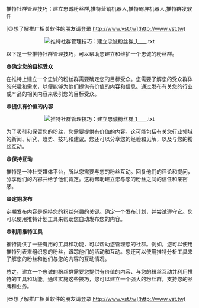推特社群管理技巧：建立忠诚粉丝群,推特营销机器人,推特霸屏机器人,推特群发软件

[😍想了解推广相关软件的朋友请登录 http://www.vst.tw](http://www.vst.tw)

 <center><img src="https://vst.tw/MP4/tuiguang/png/4.png" alt="推特社群管理技巧：建立忠诚粉丝群_1____.txt"></center>

以下是一些推特社群管理技巧，可以帮助您建立和维护一个忠诚的粉丝群。

**😄确定您的目标受众**

在推特上建立一个忠诚的粉丝群需要确定您的目标受众。您需要了解您的受众群体的兴趣和需求，以便能够为他们提供有价值的内容和信息。通过发布有关您的行业或产品的相关内容来吸引您的目标受众。

**😄提供有价值的内容**

 <center><img src="https://vst.tw/MP4/tuiguang/png/6.png" alt="推特社群管理技巧：建立忠诚粉丝群_1____.txt"></center>

为了吸引和保留您的粉丝，您需要提供有价值的内容。这可能包括有关您行业领域的新闻、研究、趋势、技巧和建议。您还可以分享您的经验和见解，以及与您的粉丝互动。

**😄保持互动**

推特是一种社交媒体平台，所以您需要与您的粉丝互动。回复他们的评论和提问，分享他们的内容并给予他们肯定。这将帮助建立您与您的粉丝之间的信任和亲密感。

**😄定期发布**

定期发布内容是保持您的粉丝兴趣的关键。确定一个发布计划，并尝试遵守它。您可以使用推特计划工具来帮助您自动发布您的内容。

**😄利用推特工具**

推特提供了一些有用的工具和功能，可以帮助您管理您的社群。例如，您可以使用推特列表来组织您的粉丝，跟踪他们的活动和互动。您还可以使用推特分析工具来了解您的粉丝和他们与您的内容的互动情况。

总之，建立一个忠诚的粉丝群需要您提供有价值的内容、与您的粉丝互动并利用推特的工具和功能。通过实施这些技巧，您可以建立一个强大的粉丝群，支持您的品牌和业务。

[😍想了解推广相关软件的朋友请登录 http://www.vst.tw](http://www.vst.tw)



